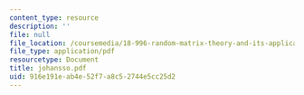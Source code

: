 ```yaml
---
content_type: resource
description: ''
file: null
file_location: /coursemedia/18-996-random-matrix-theory-and-its-applications-spring-2004/916e191eab4e52f7a8c52744e5cc25d2_johansso.pdf
file_type: application/pdf
resourcetype: Document
title: johansso.pdf
uid: 916e191e-ab4e-52f7-a8c5-2744e5cc25d2
---
```

